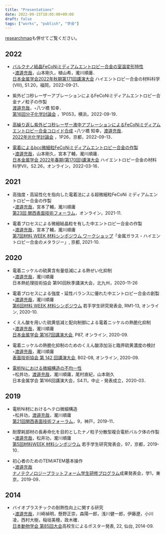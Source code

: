 ```yaml
---
title: "Presentations"
date: 2022-09-15T18:05:00+09:00
draft: false
tags: ["works", "publish", "学会"]
---
```


[researchmap](https://researchmap.jp/atsuyaw)も併せてご覧ください。

## 2022

* [バルクナノ結晶FeCoNiミディアムエントロピー合金の室温変形特性](https://confit.atlas.jp/guide/event/jim2022autumn/subject/2M08-20-13/advanced)  
    ◦<u>渡邉充哉</u>，山本剛久，植山希，瀧川順庸．  
    [日本金属学会2022年秋期第171回講演大会](https://confit.atlas.jp/guide/event/jim2022autumn/top) ハイエントロピー合金の材料科学(VIII), S1.20，福岡，2022-09-21．

* 紫外ピコ秒レーザーアブレーションによるFeCoNiミディアムエントロピー合金ナノ粒子の作製  
    <u>渡邉充哉</u>，◦八ツ橋 知幸．  
    [第16回分子化学討論会](http://www.molsci.jp/2022/index.html) ，1P053，横浜，2022-09-19．

* [高繰り返し紫外ピコ秒レーザー液中アブレーションによるFeCoNiミディアムエントロピー合金コロイド合成](https://confit.atlas.jp/guide/event/photochemistry2022/subject/1P26/advanced) 
     ◦八ツ橋 知幸，<u>渡邉充哉</u>．  
    [2022年光化学討論会](https://photochemistry.jp/2022/) ，1P26，京都，2022-09-13．

* [電着によるbcc微細粒FeCoNiミディアムエントロピー合金の作製](https://confit.atlas.jp/guide/event/jim2022spring/subject/2J08-16-09/advanced)  
    ◦<u>渡邉充哉</u>，山本剛久，宮本了輔，瀧川順庸．  
    [日本金属学会 2022年春期(第170回)講演大会](https://jim.or.jp/MEETINGS/2022_spr/news/meeting-guide.html) ハイエントロピー合金の材料科学VII，S2.26，オンライン，2022-03-16．

## 2021
* 高強度・高延性化を指向した電着法による超微細粒FeCoNi ミディアムエントロピー合金の作製  
    ◦<u>渡邉充哉</u>，宮本了輔，瀧川順庸  
    [第23回 関西表面技術フォーラム](https://kansai.sfj.or.jp/gyoji/forum/23th/index.html)，オンライン，2021-11.

* 電着プロセスによる微細結晶粒を有した中エントロピー合金の作製  
    ◦<u>渡邉充哉</u>，宮本了輔，瀧川順庸  
    [第7回材料 WEEK 材料シンポジウム ワークショップ](https://www.jsms.jp/kaikoku/7weekpro.htm)「金属ガラス・ハイエントロピー合金のメタラジー」, 京都, 2021-10.

## 2020

* 電着ニッケルの硫黄含有量低減による熱ぜい化抑制  
    ◦<u>渡邉充哉</u>，瀧川順庸  
    日本熱処理技術協会 第90回秋季講演大会，北九州，2020-11-26

* 電着プロセスによる強度・延性バランスに優れた中エントロピー合金の創製  
    ◦<u>渡邉充哉</u>，瀧川順庸  
    [第6回材料 WEEK 材料シンポジウム](https://www.jsms.jp/kaikoku/6weekpro3.htm) 若手学生研究発表会, RM1-13, オンライン, 2020-10.

* くえん酸を用いた硫黄低減と配向制御による電着ニッケルの熱脆化抑制  
    ◦<u>渡邉充哉</u>，瀧川順庸  
    [日本金属学会 第167回講演大会](https://jim.or.jp/MEETINGS/2020_atmn/index.php), P87, オンライン, 2020-09.

* 電着ニッケルの熱脆化抑制のためのくえん酸添加浴と臨界硫黄濃度の検討  
    ◦<u>渡邉充哉</u>，瀧川順庸  
    [表面技術協会 第 142 回講演大会](https://www.sfj.or.jp/meeting/142/index.html), B02-08, オンライン, 2020-09.

* [電析Niにおける微細構造の不均一性](https://confit.atlas.jp/guide/event/jim2020spring/subject/S4.11/advanced)  
    ◦松井功，<u>渡邉充哉</u>，瀧川順庸，尾村直紀，山本剛久  
    日本金属学会 第166回講演大会，S4.11，中止・発表成立，2020-03．

## 2019

* 電析Ni材におけるヘテロ微細構造  
    ◦松井功，<u>渡邉充哉</u>，瀧川順庸  
    [第21回関西表面技術フォーラム](http://kansai.sfj.or.jp/gyoji/forum/21th/sankabosyu.htm)，9，神戸，2019-11．

* 耐摩耗部材の長寿命化を目的としたナノ粒子分散型複合電析バルク体の作製  
    ◦<u>渡邉充哉</u>，松井功，瀧川順庸  
    [第5回材料WEEK 材料シンポジウム](https://www.jsms.jp/kaikoku/5weekpro.htm) 若手学生研究発表会，97，京都，2019-10．

* 初心者のためのTEM/ATEM基本操作  
    ◦<u>渡邉充哉</u>  
    [ナノテクノロジープラットフォーム学生研修プログラム](https://www.nanonet.go.jp/pages/gakusei/2019/)成果発表会，学1，東京，2019-09．

## 2014
* バイオプラスチックの耐熱性向上に関する研究  
  ◦<u>渡邉充哉</u>，川崎禎明，懸野正崇，森陽一郎，浅川健一郎，伊藤遼，小川凌，西村大樹，稲垣美穂，政木確．  
  [日本動物学会 第85回大会](http://www.zoology.or.jp/news2/index.asp?patten_cd=12&page_no=708)高校生によるポスター発表, 22, 仙台, 2014-09.
  
